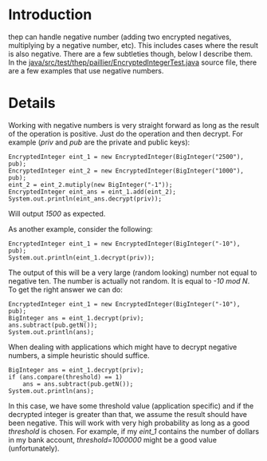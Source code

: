 # Introduction #

thep can handle negative number (adding two encrypted negatives, multiplying by a negative number, etc). This includes cases where the result is also negative. There are a few subtleties though, below I describe them. In the [java/src/test/thep/paillier/EncryptedIntegerTest.java](http://code.google.com/p/thep/source/browse/trunk/java/src/test/thep/paillier/EncryptedIntegerTest.java) source file, there are a few examples that use negative numbers.


# Details #

Working with negative numbers is very straight forward as long as the result of the operation is positive. Just do the operation and then decrypt. For example (_priv_ and _pub_ are the private and public keys):
```
EncryptedInteger eint_1 = new EncryptedInteger(BigInteger("2500"), pub);
EncryptedInteger eint_2 = new EncryptedInteger(BigInteger("1000"), pub);
eint_2 = eint_2.mutiply(new BigInteger("-1"));
EncryptedInteger eint_ans = eint_1.add(eint_2);
System.out.println(eint_ans.decrypt(priv));
```
Will output _1500_ as expected.

As another example, consider the following:
```
EncryptedInteger eint_1 = new EncryptedInteger(BigInteger("-10"), pub);
System.out.println(eint_1.decrypt(priv));
```
The output of this will be a very large (random looking) number not equal to negative ten. The number is actually not random. It is equal to _-10 mod N_. To get the right answer we can do:

```
EncryptedInteger eint_1 = new EncryptedInteger(BigInteger("-10"), pub);
BigInteger ans = eint_1.decrypt(priv);
ans.subtract(pub.getN());
System.out.println(ans);
```

When dealing with applications which might have to decrypt negative numbers, a simple heuristic should suffice.
```
BigInteger ans = eint_1.decrypt(priv);
if (ans.compare(threshold) == 1)
    ans = ans.subtract(pub.getN());
System.out.println(ans);
```
In this case, we have some threshold value (application specific) and if the decrypted integer is greater than that, we assume the result should have been negative. This will work with very high probability as long as a good _threshold_ is chosen. For example, if my _eint\_1_ contains the number of dollars in my bank account, _threshold=1000000_ might be a good value (unfortunately).